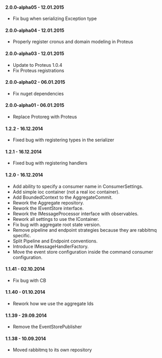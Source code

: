 #### 2.0.0-alpha05 - 12.01.2015
* Fix bug when serializing Exception type

#### 2.0.0-alpha04 - 12.01.2015
* Properly register cronus and domain modeling in Proteus

#### 2.0.0-alpha03 - 12.01.2015
* Update to Proteus 1.0.4
* Fix Proteus registrations

#### 2.0.0-alpha02 - 06.01.2015
* Fix nuget dependencies

#### 2.0.0-alpha01 - 06.01.2015
* Replace Protoreg with Proteus

#### 1.2.2 - 16.12.2014
* Fixed bug with registering types in the serializer

#### 1.2.1 - 16.12.2014
* Fixed bug with registering handlers

#### 1.2.0 - 16.12.2014
* Add ability to specify a consumer name in ConsumerSettings.
* Add simple ioc container (not a real ioc container).
* Add BoundedContext to the AggregateCommit.
* Rework the Aggregate repository.
* Rework the IEventStore interface.
* Rework the IMessageProcessor interface with observables.
* Rework all settings to use the IContainer.
* Fix bug with aggregate root state version.
* Remove pipeline and endpoint strategies because they are rabbitmq specific.
* Split Pipeline and Endpoint conventions.
* Introduce IMessageHandlerFactory.
* Move the event store configuration inside the command consumer configuration.

#### 1.1.41 - 02.10.2014
* Fix bug with CB

#### 1.1.40 - 01.10.2014
* Rework how we use the aggregate Ids

#### 1.1.39 - 29.09.2014
* Remove the EventStorePublisher

#### 1.1.38 - 10.09.2014
* Moved rabbitmq to its own repository